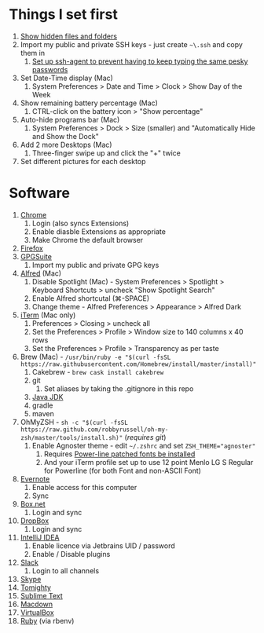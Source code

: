 # Things I set first
  1. [Show hidden files and folders](http://www.macworld.co.uk/how-to/mac-software/how-show-hidden-files-in-mac-os-x-finder-funter-macos-sierra-3520878/)
  1. Import my public and private SSH keys - just create `~\.ssh` and copy them in
      1. [Set up ssh-agent to prevent having to keep typing the same pesky passwords](https://help.github.com/articles/generating-a-new-ssh-key-and-adding-it-to-the-ssh-agent/)
  1. Set Date-Time display (Mac)
      1. System Preferences > Date and Time > Clock > Show Day of the Week
  1. Show remaining battery percentage (Mac)
      1. CTRL-click on the battery icon > "Show percentage"
  1. Auto-hide programs bar (Mac)
      1. System Preferences > Dock > Size (smaller) and "Automatically Hide and Show the Dock"
  1. Add 2 more Desktops (Mac)
      1. Three-finger swipe up and click the "+" twice
  1. Set different pictures for each desktop

# Software
  1. [Chrome](https://www.google.co.uk/chrome/browser/desktop/)
      1. Login (also syncs Extensions)
      1. Enable diasble Extensions as appropriate
      1. Make Chrome the default browser
  1. [Firefox](https://www.mozilla.org/en-GB/firefox/new/)
  1. [GPGSuite](https://gpgtools.org/)
      1. Import my public and private GPG keys
  1. [Alfred](https://www.alfredapp.com/) (Mac)
      1. Disable Spotlight (Mac) - System Preferences > Spotlight > Keyboard Shortcuts > uncheck "Show Spotlight Search"
      1. Enable Alfred shortcutal (⌘-SPACE)
      1. Change theme - Alfred Preferences > Appearance > Alfred Dark
  1. [iTerm](https://www.iterm2.com/version3.html) (Mac only)
      1. Preferences > Closing > uncheck all
      1. Set the Preferences > Profile > Window size to 140 columns x 40 rows
      1. Set the Preferences > Profile > Transparency as per taste
  1. Brew (Mac) - `/usr/bin/ruby -e "$(curl -fsSL https://raw.githubusercontent.com/Homebrew/install/master/install)"`
      1. Cakebrew - `brew cask install cakebrew`
      1. git 
          1. Set aliases by taking the .gitignore in this repo
      1. [Java JDK](https://forum.shakacode.com/t/install-java-1-8-on-mac-os-el-capitan/389)
      1. gradle
      1. maven
  1. OhMyZSH - `sh -c "$(curl -fsSL https://raw.github.com/robbyrussell/oh-my-zsh/master/tools/install.sh)"` (*requires git*)
      1. Enable Agnoster theme - edit `~/.zshrc` and set `ZSH_THEME="agnoster"` 
          1. Requires [Power-line patched fonts be installed](https://github.com/powerline/fonts)
          1. And your iTerm profile set up to use 12 point Menlo LG S Regular for Powerline (for both Font and non-ASCII Font)
  1. [Evernote](https://evernote.com/download/)
      1. Enable access for this computer
      1. Sync
  1. [Box.net](https://www.box.com/en-gb/resources/downloads)
      1. Login and sync
  1. [DropBox](https://www.dropbox.com/install)
      1. Login and sync
  1. [IntelliJ IDEA](https://www.jetbrains.com/idea/download/)
      1. Enable licence via Jetbrains UID / password
      1. Enable / Disable plugins
  1. [Slack](https://slack.com/downloads/osx)
      1. Login to all channels
  1. [Skype](https://www.skype.com/en/download-skype/skype-for-computer/)
  1. [Tomighty](http://tomighty.org/)
  1. [Sublime Text](https://www.sublimetext.com/download)
  1. [Macdown](https://macdown.uranusjr.com/)
  1. [VirtualBox](https://www.virtualbox.org/wiki/Downloads)
  1. [Ruby](https://gorails.com/setup/osx/10.13-high-sierra) (via rbenv)
